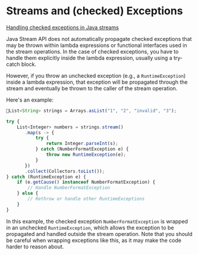 # Streams and (checked) Exceptions

[Handling checked exceptions in Java streams](https://www.oreilly.com/content/handling-checked-exceptions-in-java-streams/)

Java Stream API does not automatically propagate checked exceptions that may be thrown within lambda expressions or functional interfaces used in the stream operations. In the case of checked exceptions, you have to handle them explicitly inside the lambda expression, usually using a try-catch block.

However, if you throw an unchecked exception (e.g., a `RuntimeException`) inside a lambda expression, that exception will be propagated through the stream and eventually be thrown to the caller of the stream operation.

Here's an example:

```jsx
List<String> strings = Arrays.asList("1", "2", "invalid", "3");

try {
    List<Integer> numbers = strings.stream()
	   .map(s -> {
		   try {
			   return Integer.parseInt(s);
		   } catch (NumberFormatException e) {
			   throw new RuntimeException(e);
		   }
	   })
	   .collect(Collectors.toList());
} catch (RuntimeException e) {
    if (e.getCause() instanceof NumberFormatException) {
        // Handle NumberFormatException
    } else {
        // Rethrow or handle other RuntimeExceptions
    }
}

```

In this example, the checked exception `NumberFormatException` is wrapped in an unchecked `RuntimeException`, which allows the exception to be propagated and handled outside the stream operation. Note that you should be careful when wrapping exceptions like this, as it may make the code harder to reason about.